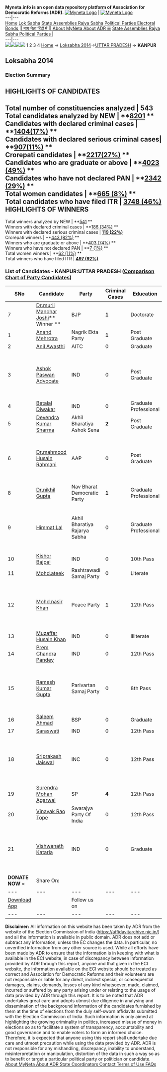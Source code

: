 **Myneta.info is an open data repository platform of Association for Democratic Reforms (ADR).**
[![Myneta Logo](https://www.myneta.info/lib/img/myneta-logo.png)](https://www.myneta.info/) | [![Myneta Logo](https://www.myneta.info/lib/img/adr-logo.png)](https://adrindia.org)  
---|---  
[Home](https://www.myneta.info/) [Lok Sabha](https://www.myneta.info/#ls "Lok Sabha") [ State Assemblies ](https://www.myneta.info/#sa "State Assemblies") [Rajya Sabha](https://www.myneta.info/#rs "Rajya Sabha") [Political Parties ](https://www.myneta.info/party "Political Parties") [ Electoral Bonds ](https://www.myneta.info/electoral_bonds "Electoral Bonds") [ || माय नेता हिंदी में || ](https://translate.google.co.in/translate?prev=hp&hl=en&js=y&u=www.myneta.info&sl=en&tl=hi&history_state0=) [ About MyNeta ](https://adrindia.org/content/about-myneta) [ About ADR ](https://adrindia.org/about-adr/who-we-are) [☰](javascript:void\(0\))
[ State Assemblies ](https://www.myneta.info/#sa "State Assemblies") [ Rajya Sabha ](https://www.myneta.info/#rs "Rajya Sabha") [ Political Parties ](https://www.myneta.info/party "Political Parties")
|   
---|---  
![](https://www.myneta.info/lib/img/banner/banner-1.png)![](https://www.myneta.info/lib/img/banner/banner-2.png)![](https://www.myneta.info/lib/img/banner/banner-3.png)![](https://www.myneta.info/lib/img/banner/banner-4.png)
1  2  3  4 
[Home](https://www.myneta.info/) → [Loksabha 2014](https://www.myneta.info/ls2014/)→[UTTAR PRADESH](https://www.myneta.info/ls2014/index.php?action=show_constituencies&state_id=24) → **KANPUR**
### 
## Loksabha 2014
###  Election Summary 
HIGHLIGHTS OF CANDIDATES  
---  
Total number of constituencies analyzed |  543   
Total candidates analyzed by NEW | **[8201](https://www.myneta.info/ls2014/index.php?action=summary&subAction=candidates_analyzed&sort=candidate#summary) **  
Candidates with declared criminal cases | **[1404(17%)](https://www.myneta.info/ls2014/index.php?action=summary&subAction=crime&sort=candidate#summary) **  
Candidates with declared serious criminal cases| **[907(11%)](https://www.myneta.info/ls2014/index.php?action=summary&subAction=serious_crime&sort=candidate#summary) **  
Crorepati candidates | **[2217(27%)](https://www.myneta.info/ls2014/index.php?action=summary&subAction=crorepati&sort=candidate#summary) **  
Candidates who are graduate or above | **[4023 (49%)](https://www.myneta.info/ls2014/index.php?action=summary&subAction=education&sort=candidate#summary) **  
Candidates who have not declared PAN | **[2342 (29%)](https://www.myneta.info/ls2014/index.php?action=summary&subAction=without_pan&sort=candidate#summary) **  
Total women candidates | **[665 (8%)](https://www.myneta.info/ls2014/index.php?action=summary&subAction=women_candidate&sort=candidate#summary) **  
Total candidates who have filed ITR | [**3748 (46%)**](https://www.myneta.info/ls2014/index.php?action=summary&subAction=filed_itr&sort=candidate#summary)  
HIGHLIGHTS OF WINNERS  
---  
Total winners analyzed by NEW | **[541](https://www.myneta.info/ls2014/index.php?action=summary&subAction=winner_analyzed&sort=candidate#summary) **  
Winners with declared criminal cases | **[186 (34%)](https://www.myneta.info/ls2014/index.php?action=summary&subAction=winner_crime&sort=candidate#summary) **  
Winners with declared serious criminal cases | **[119 (22%)](https://www.myneta.info/ls2014/index.php?action=summary&subAction=winner_serious_crime&sort=candidate#summary)**  
Crorepati winners | **[443 (82%)](https://www.myneta.info/ls2014/index.php?action=summary&subAction=winner_crorepati&sort=candidate#summary) **  
Winners who are graduate or above | **[403 (74%)](https://www.myneta.info/ls2014/index.php?action=summary&subAction=winner_education&sort=candidate#summary) **  
Winners who have not declared PAN | **[7 (1%)](https://www.myneta.info/ls2014/index.php?action=summary&subAction=winner_without_pan&sort=candidate#summary) **  
Total women winners | **[62 (11%)](https://www.myneta.info/ls2014/index.php?action=summary&subAction=winner_women&sort=candidate#summary) **  
Total winners who have filed ITR | [**497 (92%)**](https://www.myneta.info/ls2014/index.php?action=summary&subAction=winner_filed_itr&sort=candidate#summary)  
### List of Candidates - KANPUR:UTTAR PRADESH ([Comparison Chart of Party Candidates](https://www.myneta.info/ls2014/comparisonchart.php?constituency_id=349))
SNo | Candidate| Party| Criminal Cases| Education| Age| Total Assets| Liabilities  
---|---|---|---|---|---|---|---  
7  | [Dr.murli Manohar Joshi](https://www.myneta.info/ls2014/candidate.php?candidate_id=5714)** Winner ** | BJP | **1** | Doctorate| 80 | Rs 7,84,10,008 ~ 7 Crore+ | Rs 0 ~   
1  | [Anand Mehrotra](https://www.myneta.info/ls2014/candidate.php?candidate_id=5719) | Nagrik Ekta Party | **1** | Post Graduate| 39 | Rs 10,83,000 ~ 10 Lacs+ | Rs 0 ~   
2  | [Anil Awasthi](https://www.myneta.info/ls2014/candidate.php?candidate_id=5716) | AITC | 0 | Graduate| 41 | Rs 9,69,443 ~ 9 Lacs+ | Rs 0 ~   
3  | [Ashok Paswan Advocate](https://www.myneta.info/ls2014/candidate.php?candidate_id=5708) | IND | 0 | Post Graduate| 37 | ![](https://myneta.info/image_v2.php?myneta_folder=ls2014&candidate_id=5708&col=ta) | ![](https://myneta.info/image_v2.php?myneta_folder=ls2014&candidate_id=5708&col=lia)  
4  | [Betalal Diwakar](https://www.myneta.info/ls2014/candidate.php?candidate_id=6684) | IND | 0 | Graduate Professional| 49 | Rs 10,55,000 ~ 10 Lacs+ | Rs 0 ~   
5  | [Devendra Kumar Sharma](https://www.myneta.info/ls2014/candidate.php?candidate_id=5722) | Akhil Bharatiya Ashok Sena | **2** | Post Graduate| 49 | Rs 21,75,602 ~ 21 Lacs+ | Rs 0 ~   
6  | [Dr.mahmood Husain Rahmani](https://www.myneta.info/ls2014/candidate.php?candidate_id=5713) | AAP | 0 | Post Graduate| 59 | ![](https://myneta.info/image_v2.php?myneta_folder=ls2014&candidate_id=5713&col=ta) | ![](https://myneta.info/image_v2.php?myneta_folder=ls2014&candidate_id=5713&col=lia)  
8  | [Dr.nikhil Gupta](https://www.myneta.info/ls2014/candidate.php?candidate_id=5723) | Nav Bharat Democratic Party | **1** | Graduate Professional| 58 | Rs 4,37,75,031 ~ 4 Crore+ | Rs 1,35,27,529 ~ 1 Crore+  
9  | [Himmat Lal](https://www.myneta.info/ls2014/candidate.php?candidate_id=6683) | Akhil Bharatiya Rajarya Sabha | 0 | Graduate Professional| 67 | ![](https://myneta.info/image_v2.php?myneta_folder=ls2014&candidate_id=6683&col=ta) | ![](https://myneta.info/image_v2.php?myneta_folder=ls2014&candidate_id=6683&col=lia)  
10  | [Kishor Bajpai](https://www.myneta.info/ls2014/candidate.php?candidate_id=5720) | IND | 0 | 10th Pass| 34 | Rs 3,23,000 ~ 3 Lacs+ | Rs 30,000 ~ 30 Thou+  
11  | [Mohd.ateek](https://www.myneta.info/ls2014/candidate.php?candidate_id=5726) | Rashtrawadi Samaj Party | 0 | Literate| 31 | Rs 4,20,000 ~ 4 Lacs+ | Rs 0 ~   
12  | [Mohd.nasir Khan](https://www.myneta.info/ls2014/candidate.php?candidate_id=5728) | Peace Party | **1** | 12th Pass| 54 | ![](https://myneta.info/image_v2.php?myneta_folder=ls2014&candidate_id=5728&col=ta) | ![](https://myneta.info/image_v2.php?myneta_folder=ls2014&candidate_id=5728&col=lia)  
13  | [Muzaffar Husain Khan](https://www.myneta.info/ls2014/candidate.php?candidate_id=5710) | IND | 0 | Illiterate| 39 | Rs 4,72,000 ~ 4 Lacs+ | Rs 0 ~   
14  | [Prem Chandra Pandey](https://www.myneta.info/ls2014/candidate.php?candidate_id=6685) | IND | 0 | 12th Pass| 52 | Rs 13,30,000 ~ 13 Lacs+ | Rs 0 ~   
15  | [Ramesh Kumar Gupta](https://www.myneta.info/ls2014/candidate.php?candidate_id=5727) | Parivartan Samaj Party | 0 | 8th Pass| 42 | ![](https://myneta.info/image_v2.php?myneta_folder=ls2014&candidate_id=5727&col=ta) | ![](https://myneta.info/image_v2.php?myneta_folder=ls2014&candidate_id=5727&col=lia)  
16  | [Saleem Ahmad](https://www.myneta.info/ls2014/candidate.php?candidate_id=5709) | BSP | 0 | Graduate| 42 | Rs 1,84,52,369 ~ 1 Crore+ | Rs 28,62,168 ~ 28 Lacs+  
17  | [Saraswati](https://www.myneta.info/ls2014/candidate.php?candidate_id=6682) | IND | 0 | 12th Pass| 25 | Rs 45,912 ~ 45 Thou+ | Rs 0 ~   
18  | [Sriprakash Jaiswal](https://www.myneta.info/ls2014/candidate.php?candidate_id=5707) | INC | 0 | 12th Pass| 69 | ![](https://myneta.info/image_v2.php?myneta_folder=ls2014&candidate_id=5707&col=ta) | ![](https://myneta.info/image_v2.php?myneta_folder=ls2014&candidate_id=5707&col=lia)  
19  | [Surendra Mohan Agarwal](https://www.myneta.info/ls2014/candidate.php?candidate_id=6687) | SP | **4** | 12th Pass| 69 | Rs 3,13,75,148 ~ 3 Crore+ | Rs 10,25,487 ~ 10 Lacs+  
20  | [Vinayak Rao Tope](https://www.myneta.info/ls2014/candidate.php?candidate_id=6686) | Swarajya Party Of India | 0 | 12th Pass| 59 | Rs 12,70,749 ~ 12 Lacs+ | Rs 18,000 ~ 18 Thou+  
21  | [Vishwanath Kataria](https://www.myneta.info/ls2014/candidate.php?candidate_id=5718) | IND | 0 | Graduate| 46 | ![](https://myneta.info/image_v2.php?myneta_folder=ls2014&candidate_id=5718&col=ta) | ![](https://myneta.info/image_v2.php?myneta_folder=ls2014&candidate_id=5718&col=lia)  
|  **DONATE NOW** × |  Share On:  | [](https://api.whatsapp.com/send?text=https%3A%2F%2Fmyneta.info%2Fpunjab2022%2Findex.php%3Faction%3Dshow_constituencies%26state_id%3D19) | [](https://www.facebook.com/sharer/sharer.php?u=https%3A%2F%2Fmyneta.info%2Fpunjab2022%2Findex.php%3Faction%3Dshow_constituencies%26state_id%3D19) | [](https://twitter.com/share?url=https%3A%2F%2Fmyneta.info%2Fpunjab2022%2Findex.php%3Faction%3Dshow_constituencies%26state_id%3D19)  
---|---|---|---|---  
| [ Download App ](https://play.google.com/store/apps/details?id=com.webrosoft.myneta1&pcampaignid=pcampaignidMKT-Other-global-all-co-prtnr-py-PartBadge-Mar2515-1) | [](https://play.google.com/store/apps/details?id=com.webrosoft.myneta1&pcampaignid=pcampaignidMKT-Other-global-all-co-prtnr-py-PartBadge-Mar2515-1) |  Follow us on  | [](https://www.facebook.com/adrindia.org/) | [](https://twitter.com/adrspeaks) | [](https://groups.google.com/g/national-election-watch?hl=en&pli=1) | [](https://www.instagram.com/adrspeaks/) | [](https://www.youtube.com/user/adrspeaks) | [](https://sharechat.com/profile/adrspeaks)  
---|---|---|---|---|---|---|---|---  
**Disclaimer:** All information on this website has been taken by ADR from the website of the Election Commission of India (https://affidavitarchive.nic.in/) and all the information is available in public domain. ADR does not add or subtract any information, unless the EC changes the data. In particular, no unverified information from any other source is used. While all efforts have been made by ADR to ensure that the information is in keeping with what is available in the ECI website, in case of discrepancy between information provided by ADR through this report, anyone and that given in the ECI website, the information available on the ECI website should be treated as correct and Association for Democratic Reforms and their volunteers are not responsible or liable for any direct, indirect special, or consequential damages, claims, demands, losses of any kind whatsoever, made, claimed, incurred or suffered by any party arising under or relating to the usage of data provided by ADR through this report. It is to be noted that ADR undertakes great care and adopts utmost due diligence in analysing and dissemination of the background information of the candidates furnished by them at the time of elections from the duly self-sworn affidavits submitted with the Election Commission of India. Such information is only aimed at highlighting the growing criminality in politics, increased misuse of money in elections so as to facilitate a system of transparency, accountability and good governance and to enable voters to form an informed choice. Therefore, it is expected that anyone using this report shall undertake due care and utmost precaution while using the data provided by ADR. ADR is not responsible for any mishandling, discrepancy, inability to understand, misinterpretation or manipulation, distortion of the data in such a way so as to benefit or target a particular political party or politician or candidate. 
[ About MyNeta ](https://adrindia.org/content/about-myneta) [ About ADR ](https://adrindia.org/about-adr/who-we-are) [ State Coordinators ](https://adrindia.org/about-adr/state-coordinators) [ Contact ](https://adrindia.org/contact-us) [ Terms of Use ](https://adrindia.org/content/adr-terms-use) [ FAQs ](https://adrindia.org/content/faqs)
